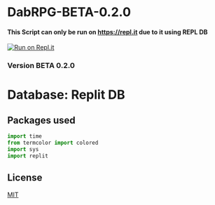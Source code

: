 # DabRPG-BETA-0.2.0
#### This Script can only be run on https://repl.it due to it using REPL DB
[![Run on Repl.it](https://repl.it/badge/github/waarongoo/DabRPG)](https://repl.it/github/waarongoo/DabRPG)
### Version BETA 0.2.0

# Database: Replit DB
## Packages used 

```python
import time
from termcolor import colored
import sys
import replit
```

## License
[MIT](https://choosealicense.com/licenses/mit/)





















